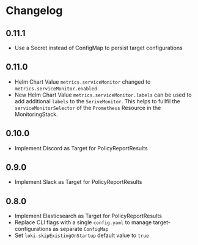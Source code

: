 # Changelog

## 0.11.1

* Use a Secret instead of ConfigMap to persist target configurations

## 0.11.0

* Helm Chart Value `metrics.serviceMonitor` changed to `metrics.serviceMonitor.enabled`
* New Helm Chart Value `metrics.serviceMonitor.labels` can be used to add additional `labels` to the `SeriveMonitor`. This helps to fullfil the `serviceMonitorSelector` of the `Prometheus` Resource in the MonitoringStack.

## 0.10.0

* Implement Discord as Target for PolicyReportResults

## 0.9.0

* Implement Slack as Target for PolicyReportResults

## 0.8.0

* Implement Elasticsearch as Target for PolicyReportResults
* Replace CLI flags with a single `config.yaml` to manage target-configurations as separate `ConfigMap`
* Set `loki.skipExistingOnStartup` default value to `true`
